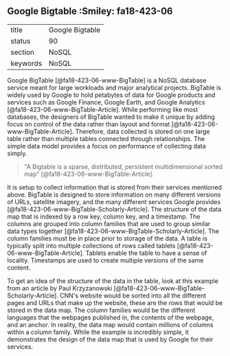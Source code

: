 ## Google Bigtable :Smiley: fa18-423-06


|          |                 |
| -------- | --------------- |
| title    | Google Bigtable | 
| status   | 90              |
| section  | NoSQL           |
| keywords | NoSQL           |



Google BigTable [@fa18-423-06-www-BigTable] is a NoSQL database service meant
for large workloads and major analytical projects. BigTable is widely used by
Google to hold petabytes of data for Google products and services such as Google
Finance, Google Earth, and Google Analytics [@fa18-423-06-www-BigTable-Article].
While performing like most databases, the designers of BigTable wanted to make
it unique by adding focus on control of the data rather than layout and format
[@fa18-423-06-www-BigTable-Article]. Therefore, data collected is stored on one
large table rather than multiple tables connected through relationships. The
simple data model provides a focus on performance of collecting data simply.

>"A Bigtable is a sparse, distributed, persistent multidimensional sorted map"
[@fa18-423-06-www-BigTable-Article].

It is setup to collect information that is stored from their services mentioned
above. BigTable is designed to store information on many different versions of
URLs, satellite imagery, and the many different services Google provides
[@fa18-423-06-www-BigTable-Scholarly-Article]. The structure of the data map
that is indexed by a row key, column key, and a timestamp. The columns are
grouped into column families that are used to group similar data types together
[@fa18-423-06-www-BigTable-Scholarly-Article]. The column families must be in
place prior to storage of the data. A table is typically split into multiple
collections of rows called tablets [@fa18-423-06-www-BigTable-Article]. Tablets
enable the table to have a sense of locality. Timestamps are used to create
multiple versions of the same content.

To get an idea of the structure of the data in the table, look at this example
from an article by Paul Krzyzanowski
[@fa18-423-06-www-BigTable-Scholarly-Article]. CNN's website would be sorted
into all the different pages and URLs that make up the website, these are the
rows that would be stored in the data map. The column families would be the
different languages that the webpages published in, the contents of the webpage,
and an anchor. In reality, the data map would contain millions of columns within
a column family. While the example is incredibly simple, it demonstrates the
design of the data map that is used by Google for their services.


